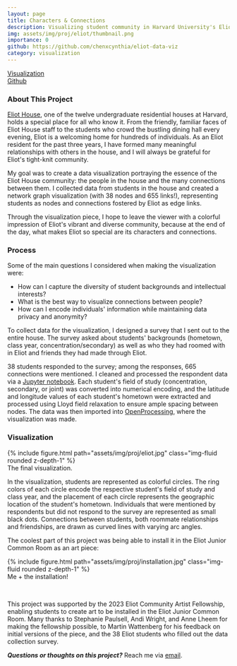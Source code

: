 ```yaml
---
layout: page
title: Characters & Connections
description: Visualizing student community in Harvard University's Eliot House.
img: assets/img/proj/eliot/thumbnail.png
importance: 0
github: https://github.com/chenxcynthia/eliot-data-viz
category: visualization
---
```

<div class = "projheader">
    <div class="links"><a href='https://drive.google.com/file/d/1cpUUtVKPJt62t9C2vgyZ-bLjlU1PMZ6_/view?usp=sharing' class="btn z-depth-0" role="button"> Visualization </a></div>
    <div class="links"><a href='https://github.com/chenxcynthia/eliot-data-viz' class="btn z-depth-0" role="button"> <i class="fab fa-github gh-icon"></i> Github</a></div>
</div>

### About This Project
[Eliot House](https://eliot.harvard.edu/), one of the twelve undergraduate residential houses at Harvard, holds a special place for all who know it. From the friendly, familiar faces of Eliot House staff to the students who crowd the bustling dining hall every evening, Eliot is a welcoming home for hundreds of individuals. As an Eliot resident for the past three years, I have formed many meaningful relationships with others in the house, and I will always be grateful for Eliot's tight-knit community.

My goal was to create a data visualization portraying the essence of the Eliot House community: the people in the house and the many connections between them. I collected data from students in the house and created a network graph visualization (with 38 nodes and 655 links!), representing students as nodes and connections fostered by Eliot as edge links. 

Through the visualization piece, I hope to leave the viewer with a colorful impression of Eliot's vibrant and diverse community, because at the end of the day, what makes Eliot so special are its characters and connections.

### Process 

Some of the main questions I considered when making the visualization were: 
- How can I capture the diversity of student backgrounds and intellectual interests? 
- What is the best way to visualize connections between people? 
- How can I encode individuals' information while maintaining data privacy and anonymity?

To collect data for the visualization, I designed a survey that I sent out to the entire house. The survey asked about students' backgrounds (hometown, class year, concentration/secondary) as well as who they had roomed with in Eliot and friends they had made through Eliot.
<!-- When designing the survey, I thought about two main questions: 1) what information would I need to capture the diversity of student backgrounds and intellectual interests? and 2) what exactly  -->

38 students responded to the survey; among the responses, 665 connections were mentioned. I cleaned and processed the respondent data via a [Jupyter notebook](https://github.com/chenxcynthia/eliot-data-viz/blob/main/data%20processing.ipynb). Each student's field of study (concentration, secondary, or joint) was converted into numerical encoding, and the latitude and longitude values of each student's hometown were extracted and processed using Lloyd field relaxation to ensure ample spacing between nodes. The data was then imported into [OpenProcessing](https://openprocessing.org/sketch/2070608), where the visualization was made.

### Visualization
<div class="row justify-content-sm-center">
    <div class="col-sm-6 mt-3 mt-md-0">
        {% include figure.html path="assets/img/proj/eliot.jpg" class="img-fluid rounded z-depth-1" %}
    </div>
</div>
<div class="caption">
    The final visualization.
</div>

In the visualization, students are represented as colorful circles. The ring colors of each circle encode the respective student's field of study and class year, and the placement of each circle represents the geographic location of the student's hometown. Individuals that were mentioned by respondents but did not respond to the survey are represented as small black dots. Connections between students, both roommate relationships and friendships, are drawn as curved lines with varying arc angles.

The coolest part of this project was being able to install it in the Eliot Junior Common Room as an art piece:

<div class="row justify-content-sm-center">
    <div class="col-sm-6 mt-3 mt-md-0">
        {% include figure.html path="assets/img/proj/installation.jpg" class="img-fluid rounded z-depth-1" %}
    </div>
</div>
<div class="caption">
    Me + the installation!
</div>

&#8202;

This project was supported by the 2023 Eliot Community Artist Fellowship, enabling students to create art to be installed in the Eliot Junior Common Room. Many thanks to Stephanie Paulsell, Andi Wright, and Anne Lheem for making the fellowship possible, to Martin Wattenberg for his feedback on initial versions of the piece, and the 38 Eliot students who filled out the data collection survey.

<i> **Questions or thoughts on this project?** </i> Reach me via <a href="mailto:cynthiachen@college.harvard.edu">email</a>.

&#8202;
